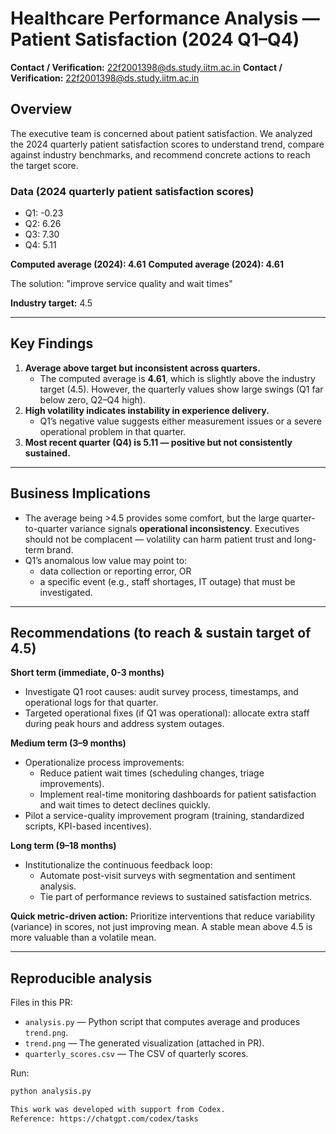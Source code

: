 # Healthcare Performance Analysis — Patient Satisfaction (2024 Q1–Q4)

**Contact / Verification:** 22f2001398@ds.study.iitm.ac.in
**Contact / Verification:** 22f2001398@ds.study.iitm.ac.in

## Overview
The executive team is concerned about patient satisfaction. We analyzed the 2024 quarterly patient satisfaction scores to understand trend, compare against industry benchmarks, and recommend concrete actions to reach the target score.

### Data (2024 quarterly patient satisfaction scores)
- Q1: -0.23  
- Q2: 6.26  
- Q3: 7.30  
- Q4: 5.11  

**Computed average (2024): 4.61**
**Computed average (2024): 4.61**

The solution: "improve service quality and wait times"

**Industry target:** 4.5

---

## Key Findings
1. **Average above target but inconsistent across quarters.**  
   - The computed average is **4.61**, which is slightly above the industry target (4.5). However, the quarterly values show large swings (Q1 far below zero, Q2–Q4 high).
2. **High volatility indicates instability in experience delivery.**  
   - Q1’s negative value suggests either measurement issues or a severe operational problem in that quarter.
3. **Most recent quarter (Q4) is 5.11 — positive but not consistently sustained.**

---

## Business Implications
- The average being >4.5 provides some comfort, but the large quarter-to-quarter variance signals **operational inconsistency**. Executives should not be complacent — volatility can harm patient trust and long-term brand.
- Q1’s anomalous low value may point to:
  - data collection or reporting error, OR
  - a specific event (e.g., staff shortages, IT outage) that must be investigated.

---

## Recommendations (to reach & sustain target of 4.5)
**Short term (immediate, 0-3 months)**
- Investigate Q1 root causes: audit survey process, timestamps, and operational logs for that quarter.
- Targeted operational fixes (if Q1 was operational): allocate extra staff during peak hours and address system outages.

**Medium term (3–9 months)**
- Operationalize process improvements:
  - Reduce patient wait times (scheduling changes, triage improvements).
  - Implement real-time monitoring dashboards for patient satisfaction and wait times to detect declines quickly.
- Pilot a service-quality improvement program (training, standardized scripts, KPI-based incentives).

**Long term (9–18 months)**
- Institutionalize the continuous feedback loop:
  - Automate post-visit surveys with segmentation and sentiment analysis.
  - Tie part of performance reviews to sustained satisfaction metrics.

**Quick metric-driven action:** Prioritize interventions that reduce variability (variance) in scores, not just improving mean. A stable mean above 4.5 is more valuable than a volatile mean.

---

## Reproducible analysis
Files in this PR:
- `analysis.py` — Python script that computes average and produces `trend.png`.
- `trend.png` — The generated visualization (attached in PR).
- `quarterly_scores.csv` — The CSV of quarterly scores.

Run:
```bash
python analysis.py

This work was developed with support from Codex.  
Reference: https://chatgpt.com/codex/tasks
